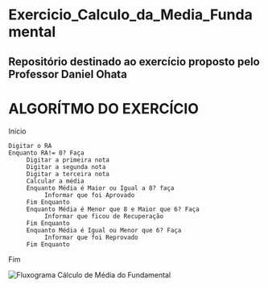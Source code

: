 # Exercicio_Calculo_da_Media_Fundamental
## Repositório destinado ao exercício proposto pelo Professor Daniel Ohata

# ALGORÍTMO DO EXERCÍCIO

Início

```
Digitar o RA
Enquanto RA!= 0? Faça
     Digitar a primeira nota
     Digitar a segunda nota
     Digitar a terceira nota
     Calcular a média
     Enquanto Média é Maior ou Igual a 8? faça
          Informar que foi Aprovado
     Fim Enquanto
     Enquanto Média é Menor que 8 e Maior que 6? Faça
          Informar que ficou de Recuperação
     Fim Enquanto 
     Enquanto Média é Igual ou Menor que 6? Faça 
          Informar que foi Reprovado
     Fim Enquanto	  
```

Fim




![Fluxograma Cálculo de Média do Fundamental](https://user-images.githubusercontent.com/69513119/169630944-70516427-2c9e-4500-a437-ac285fd1816a.png)
